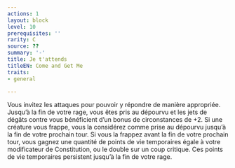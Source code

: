 ```yaml
---
actions: 1
layout: block
level: 10
prerequisites: ''
rarity: C
source: ??
summary: '-'
title: Je t'attends
titleEN: Come and Get Me
traits:
- general

---
```


<p>Vous invitez les attaques pour pouvoir y répondre de manière appropriée. Jusqu’à la fin de votre rage, vous êtes pris au dépourvu et les jets de dégâts contre vous bénéficient d’un bonus de circonstances de +2. Si une créature vous frappe, vous la considérez comme prise au dépourvu jusqu’à la fin de votre prochain tour. Si vous la frappez avant la fin de votre prochain tour, vous gagnez une quantité de points de vie temporaires égale à votre modificateur de Constitution, ou le double sur un coup critique. Ces points de vie temporaires persistent jusqu’à la fin de votre rage.</p>